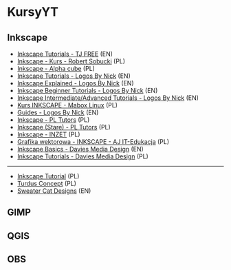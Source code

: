 # KursyYT

## Inkscape

  - [Inkscape Tutorials - TJ FREE](https://www.youtube.com/playlist?list=PLqazFFzUAPc5lOQwDoZ4Dw2YSXtO7lWNv) (EN)
  - [Inkscape - Kurs - Robert Sobucki](https://www.youtube.com/playlist?list=PLgEXMBTVUfOq7Ln4H_VJSuGROoM6ay813) (PL)
  - [Inkscape - Alpha cube](https://www.youtube.com/playlist?list=PLa_5FJTA9uNWRNBrAJkxSmg9zSf-7vmzl) (PL)
  - [Inkscape Tutorials - Logos By Nick](https://www.youtube.com/playlist?list=PLynG8gQD-n8C-WYNovoPzWvxDMb1Ls_7S) (EN)
  - [Inkscape Explained - Logos By Nick](https://www.youtube.com/playlist?list=PLynG8gQD-n8Byyq30_FOq9ylUFL1nTkGC) (EN)
  - [Inkscape Beginner Tutorials - Logos By Nick](https://www.youtube.com/playlist?list=PLynG8gQD-n8BMplEVZVsoYlaRgqzG1qc4) (EN)
  - [Inkscape Intermediate/Advanced Tutorials - Logos By Nick](https://www.youtube.com/playlist?list=PLynG8gQD-n8AFcLFAkvqJYnQUiBweRh1y) (EN)
  - [Kurs INKSCAPE - Mabox Linux](https://www.youtube.com/playlist?list=PLAupdOLgu_zT97BoO2E_VhOt8AsMUR5ox) (PL)
  - [Guides - Logos By Nick](https://www.youtube.com/playlist?list=PLynG8gQD-n8B03uw6UKGVsO3Es2_G1CkH) (EN)
  - [Inkscape - PL Tutors](https://www.youtube.com/playlist?list=PLIJJM1-zsiI488KTeb24VzBeOQpG3s9v5) (PL)
  - [Inkscape (Stare) - PL Tutors](https://www.youtube.com/playlist?list=PLIJJM1-zsiI5i06QS7s1bm0QmfjZ3xHIp) (PL)
  - [Inkscape - INZET](https://www.youtube.com/playlist?list=PLmUsuDLFBtrvEVp7H9ykEvKB-PrfDAbG_) (PL)
  - [Grafika wektorowa - INKSCAPE - AJ IT-Edukacja](https://www.youtube.com/watch?v=CMiPV23x87A&list=PL6_Dr-mn9pGfIsQTk8H6WfAJcOqwOkUum) (PL)
  - [Inkscape Basics - Davies Media Design](https://www.youtube.com/playlist?list=PL_7viLFyJ7sAx1Ykjn5mqwVLfqIrs7UEy) (EN)
  - [Inkscape Tutorials - Davies Media Design](https://www.youtube.com/playlist?list=PL_7viLFyJ7sAuF29DqmSNCDDULPpT9dyw) (PL)
---
  - [Inkscape Tutorial](https://www.youtube.com/@Inkscape-tutorial-pl/playlists) (PL)
  - [Turdus Concept](https://www.youtube.com/@TurdusConcept/search?query=Inkscape) (PL)
  - [Sweater Cat Designs](https://www.youtube.com/@SweaterCatDesigns/playlists) (EN)

## GIMP

## QGIS

## OBS
